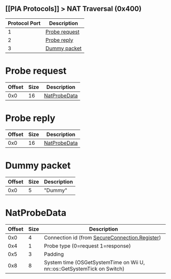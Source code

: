 [[PIA Protocols]] > NAT Traversal (0x400)
---

| Protocol Port | Description |
| --- | --- |
| 1 | [Probe request](#probe-request) |
| 2 | [Probe reply](#probe-reply) |
| 3 | [Dummy packet](#dummy-packet) |

# Probe request
| Offset | Size | Description |
| --- | --- | --- |
| 0x0 | 16 | [NatProbeData](#natprobedata) |

# Probe reply
| Offset | Size | Description |
| --- | --- | --- |
| 0x0 | 16 | [NatProbeData](#natprobedata) |

# Dummy packet
| Offset | Size | Description |
| --- | --- | --- |
| 0x0 | 5 | "Dummy" |

# NatProbeData
| Offset | Size | Description |
| --- | --- | --- |
| 0x0 | 4 | Connection id (from [SecureConnection.Register](https://github.com/Kinnay/NintendoClients/wiki/Secure-Protocol#1-register)) |
| 0x4 | 1 | Probe type (0=request 1=response) |
| 0x5 | 3 | Padding |
| 0x8 | 8 | System time (OSGetSystemTime on Wii U, nn::os::GetSystemTick on Switch) |